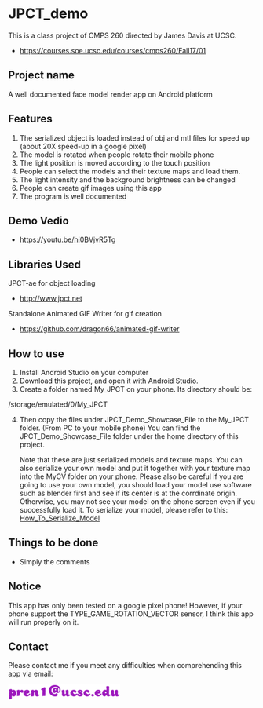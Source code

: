 # JPCT_demo
This is a class project of CMPS 260 directed by James Davis at UCSC.
- https://courses.soe.ucsc.edu/courses/cmps260/Fall17/01
## Project name
A well documented face model render app on Android platform
## Features
1. The serialized object is loaded instead of obj and mtl files for speed up (about 20X speed-up in a google pixel)
2. The model is rotated when people rotate their mobile phone
3. The light position is moved according to the touch position
4. People can select the models and their texture maps and load them.
5. The light intensity and the background brightness can be changed
6. People can create gif images using this app
7. The program is well documented
## Demo Vedio
- https://youtu.be/hi0BVjvR5Tg
## Libraries Used
JPCT-ae for object loading
- http://www.jpct.net

Standalone Animated GIF Writer for gif creation
- https://github.com/dragon66/animated-gif-writer
## How to use
1. Install Android Studio on your computer
2. Download this project, and open it with Android Studio.
3. Create a folder named My_JPCT on your phone. Its directory should be:

/storage/emulated/0/My_JPCT

4. Then copy the files under JPCT_Demo_Showcase_File to the My_JPCT folder. (From PC to your mobile phone) You can find the JPCT_Demo_Showcase_File folder under the home directory of this project.

   Note that these are just serialized models and texture maps. You can also serialize your own model and put it together with your texture map into the MyCV folder on your phone.
   Please also be careful if you are going to use your own model, you should load your model use software such as blender first and see if its center is at the corrdinate origin. Otherwise, you may not see your model on the phone screen even if you successfully load it.
   To serialize your model, please refer to this:
[How_To_Serialize_Model](How_To_Serialize_Model.md)
## Things to be done
- Simply the comments 
## Notice
This app has only been tested on a google pixel phone! However, if your phone support the TYPE_GAME_ROTATION_VECTOR sensor, I think this app will run properly on it.
## Contact
Please contact me if you meet any difficulties when comprehending this app via email:

![image](https://github.com/pren1/JPCT_demo/raw/master/output2.png)
